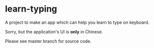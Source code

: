 # learn-typing
A project to make an app which can help you learn to type on keyboard.

Sorry, but the application's UI is **only** in Chinese.

Please see master branch for source code.
